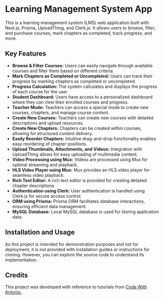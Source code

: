 # Learning Management System App

This is a learning management system (LMS) web application built with Next.js, Prisma, UploadThing, and Clerk.js. It allows users to browse, filter, and purchase courses, mark chapters as completed, track progress, and more.

## Key Features

- **Browse & Filter Courses:** Users can easily navigate through available courses and filter them based on different criteria.
- **Mark Chapters as Completed or Uncompleted:** Users can track their progress by marking chapters as completed or uncompleted.
- **Progress Calculation:** The system calculates and displays the progress of each course for the user.
- **Student Dashboard:** Users have access to a personalized dashboard where they can view their enrolled courses and progress.
- **Teacher Mode:** Teachers can access a special mode to create new courses, chapters, and manage course content.
- **Create New Courses:** Teachers can create new courses with detailed descriptions and upload resources.
- **Create New Chapters:** Chapters can be created within courses, allowing for structured content delivery.
- **Easily Reorder Chapters:** Intuitive drag-and-drop functionality enables easy reordering of chapter positions.
- **Upload Thumbnails, Attachments, and Videos:** Integration with UploadThing allows for easy uploading of multimedia content.
- **Video Processing using Mux:** Videos are processed using Mux for optimal streaming and playback.
- **HLS Video Player using Mux:** Mux provides an HLS video player for seamless video playback.
- **Rich Text Editor:** A rich text editor is provided for creating detailed chapter descriptions.
- **Authentication using Clerk:** User authentication is handled using Clerk.js for secure access control.
- **ORM using Prisma:** Prisma ORM facilitates database interactions, ensuring efficient data management.
- **MySQL Database:** Local MySQL database is used for storing application data.

## Installation and Usage

As this project is intended for demonstration purposes and not for deployment, it is not provided with installation guides or instructions for cloning. However, you can explore the source code to understand its implementation.

## Credits

This project was developed with reference to tutorials from [Code With Antonio](https://www.codewithantonio.com/), 


